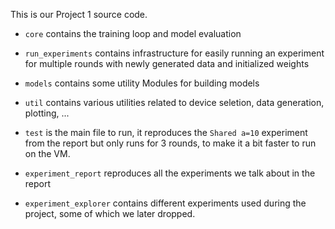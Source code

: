 This is our Project 1 source code.

* `core` contains the training loop and model evaluation
* `run_experiments` contains infrastructure for easily running an experiment for multiple rounds with newly generated
  data and initialized weights
* `models` contains some utility Modules for building models
* `util` contains various utilities related to device seletion, data generation, plotting, ...

* `test` is the main file to run, it reproduces the `Shared a=10` experiment from the report but only runs for 3 rounds,
  to make it a bit faster to run on the VM.
* `experiment_report` reproduces all the experiments we talk about in the report
* `experiment_explorer` contains different experiments used during the project, some of which we later dropped.
